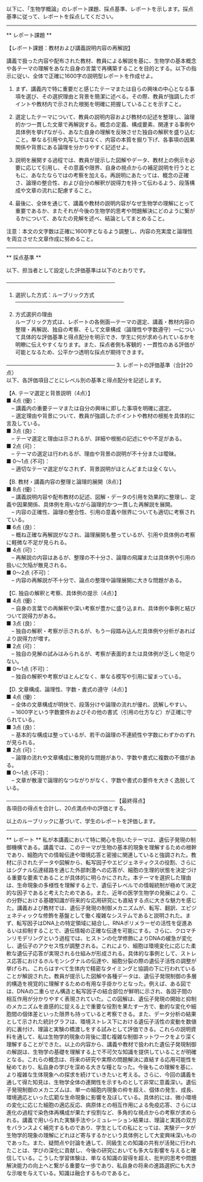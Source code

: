 以下に、「生物学概論」のレポート課題、採点基準、レポートを示します。採点基準に従って、レポートを採点してください。

---------------------------------------
** レポート課題 **

【レポート課題：教材および講義説明内容の再解説】

講義で扱った内容や配布された教材、教員による解説を基に、生物学の基本概念や各テーマの理解をあなた自身の言葉で再構築することを目的とする。以下の指示に従い、全体で正確に1600字の説明型レポートを作成せよ。

1. まず、講義内で特に重要だと感じたテーマまたは自らの興味の中心となる事項を選び、その選択理由と背景を簡潔に述べる。その際、教員が強調したポイントや教材内で示された根拠を明確に把握していることを示すこと。

2. 選定したテーマについて、教員の説明内容および教材の記述を整理し、論理的かつ一貫した文章で再解説する。概念の定義、構成要素、関連する事例や具体例を挙げながら、あなた自身の理解を反映させた独自の解釈を盛り込むこと。単なる引用や丸写しではなく、内容の本質を掘り下げ、各事項の因果関係や背景にある論理を分かりやすく記述せよ。

3. 説明を展開する過程では、教員が提示した図解やデータ、教材上の例示を必要に応じて引用し、その意義や限界、自身の視点からの補足説明を行うとともに、あなたならではの考察を加える。再説明にあたっては、概念の正確さ、論理の整合性、および自分の解釈が説得力を持って伝わるよう、段落構成や文章の流れに配慮すること。

4. 最後に、全体を通じて、講義や教材の説明内容がなぜ生物学の理解にとって重要であるか、またそれが今後の生物学的思考や問題解決にどのように繋がるかについて、あなたの見解を述べ、結論としてまとめること。

注意：本文の文字数は正確に1600字となるよう調整し、内容の充実度と論理性を両立させた文章作成に努めること。

---------------------------------------
** 採点基準 **

以下、担当者として設定した評価基準は以下のとおりです。

─────────────────────────────
1. 選択した方式：ルーブリック方式
─────────────────────────────

2. 方式選択の理由  
ルーブリック方式は、レポートの各側面―テーマの選定、講義・教材内容の整理・再解説、独自の考察、そして文章構成（論理性や字数遵守）―について具体的な評価基準と得点配分を明示でき、学生に何が求められているかを明瞭に伝えやすくなります。また、採点者側も客観的・一貫性のある評価が可能となるため、公平かつ透明な採点が期待できます。

─────────────────────────────
3. レポートの評価基準（合計20点）  
以下、各評価項目ごとにレベル別の基準と得点配分を記述します。

【A. テーマ選定と背景説明（4点）】  
■ 4点 (優)：  
 – 講義内の重要テーマまたは自分の興味に即した事項を明確に選定。  
 – 選定理由や背景について、教員が強調したポイントや教材の根拠を具体的に言及している。  
■ 3点 (良)：  
 – テーマ選定と理由は示されるが、詳細や根拠の記述にやや不足がある。  
■ 2点 (可)：  
 – テーマの選定は行われるが、理由や背景の説明が不十分または曖昧。  
■ 0～1点 (不可)：  
 – 適切なテーマ選定がなされず、背景説明がほとんどまたは全くない。

【B. 教材・講義内容の整理と論理的展開（8点）】  
■ 8点 (優)：  
 – 講義説明内容や配布教材の記述、図解・データの引用を効果的に整理し、定義や因果関係、具体例を用いながら論理的かつ一貫した再解説を展開。  
 – 内容の正確性、論理の整合性、引用の意義や限界についても適切に考察されている。  
■ 6点 (良)：  
 – 概ね正確な再解説がなされ、論理展開も整っているが、引用や具体例の考察に軽微な不足が見られる。  
■ 4点 (可)：  
 – 再解説の内容はあるが、整理の不十分さ、論理の飛躍または具体例や引用の扱いに欠陥が散見される。  
■ 0～2点 (不可)：  
 – 内容の再解説が不十分で、論点の整理や論理展開に大きな問題がある。

【C. 独自の解釈と考察、具体例の提示（4点）】  
■ 4点 (優)：  
 – 自身の言葉での再解釈や深い考察が豊かに盛り込まれ、具体例や事例と結びついて説得力がある。  
■ 3点 (良)：  
 – 独自の解釈・考察が示されるが、もう一段踏み込んだ具体例や分析があればより説得力が増す。  
■ 2点 (可)：  
 – 独自の見解の試みはみられるが、考察が表面的または具体例が乏しく物足りない。  
■ 0～1点 (不可)：  
 – 独自の解釈や考察がほとんどなく、単なる模写や引用に留まっている。

【D. 文章構成、論理性、字数・書式の遵守（4点）】  
■ 4点 (優)：  
 – 全体の文章構成が明快で、段落分けや論理の流れが優れ、読解しやすい。  
 – 1600字という字数要件およびその他の書式（引用の仕方など）が正確に守られている。  
■ 3点 (良)：  
 – 基本的な構成は整っているが、若干の論理の不連続性や字数にわずかのずれが見られる。  
■ 2点 (可)：  
 – 論理の流れや文章構成に散発的な問題があり、字数や書式に複数の不備がある。  
■ 0～1点 (不可)：  
 – 文章が散漫で論理的なつながりがなく、字数や書式の要件を大きく逸脱している。

─────────────────────────────
【最終得点】  
各項目の得点を合計し、20点満点中の評価とする。

以上のルーブリックに基づいて、学生のレポートを評価します。

---------------------------------------
** レポート **
私が本講義において特に関心を抱いたテーマは、遺伝子発現の制御機構である。講義では、このテーマが生物の基本的現象を理解するための根幹であり、細胞内での情報伝達や環境応答と密接に関連していると強調された。教材に示されたデータや図解から、転写因子やエピジェネティクスの役割、さらにはシグナル伝達経路を通じた外部刺激への応答が、細胞の生理的状態を決定づける重要な要素であることが具体的に明らかにされた。本テーマを選択した理由は、生命現象の多様性を理解する上で、遺伝子レベルでの情報統制が極めて決定的な因子であると考えたためである。また、近年の医学生物学の発展により、この分野における基礎知識が将来的な応用研究にも直結する点に大きな魅力を感じた。講義および教材では、遺伝子発現の制御メカニズムが、転写、翻訳、エピジェネティックな修飾を基盤として働く複雑なシステムであると説明された。まず、転写因子はDNA上の特定領域に結合し、RNAポリメラーゼの活性を促進あるいは抑制することで、遺伝情報の正確な伝達を可能にする。さらに、クロマチンリモデリングという過程では、ヒストンの化学修飾によりDNAの緩急が変化し、遺伝子のアクセス性が調整される。これにより、細胞は環境変化に応じた柔軟な遺伝子応答が実現される仕組みが形成される。具体的な事例として、ストレス応答におけるホルモンシグナルの伝達や、細胞分裂の際の遺伝子活性の調整が挙げられ、これらはすべて生体内で精密なタイミングと協調の下に行われていることが解説された。教員が提示した図解や各種データは、遺伝子発現制御の多層的構造を視覚的に理解するための有用な手掛かりとなった。例えば、ある図では、DNAの二重らせん構造と転写因子の結合部位が鮮明に示され、各因子間の相互作用が分かりやすく表現されていた。この図解は、遺伝子発現の開始と抑制のメカニズムを直感的に捉える上で重要な役割を果たす一方で、動的な変化や細胞間の個体差といった限界も持っていると考察できる。また、データ分析の結果として示された統計グラフは、環境ストレス下における遺伝子活性の変動を数値的に裏付け、理論と実験の橋渡しをする試みとして評価できる。これらの説明資料を通して、私は生物学的現象の背後に潜む複雑な制御ネットワークをより深く理解することができた。以上の内容から、講義や教材で扱われた遺伝子発現制御の解説は、生物学の基礎を理解する上で不可欠な知識を提供していることが明確となる。これらの概念は、将来の研究や実際の問題解決に直結する応用可能性を秘めており、私自身の学びを深める大きな糧となった。今後もこの理解を基に、より複雑な生体現象への探求を続けていきたいと考える。さらに、今回の講義を通して得た知見は、生物学全体の連関性を示すものとして非常に意義深い。遺伝子発現制御のメカニズムは、単一の細胞内現象の枠を超え、個体の発生、成長、環境適応といった広範な生命現象に影響を及ぼしている。具体的には、微小環境の変化に応じた細胞の適応反応、病原体との相互作用による免疫応答、さらには進化の過程で染色体再構成が果たす役割など、多角的な視点からの考察が求められる。講義で用いられた実験手法やシミュレーション結果は、理論と実践の双方をバランスよく補完するものであり、学生としての私にとっては、実験データが生物学的現象の理解にどれほど寄与するかという具体例として大変興味深いものであった。また、疑問点や討論を通して、同級生との知識の共有が活発に行われたことは、学びの深化に貢献し、今後の研究においても多大な影響を与えると確信している。こうした学習体験は、単なる知識の習得を超え、批判的思考や問題解決能力の向上へと繋がる重要な一歩であり、私自身の将来の進路選択にも大きな示唆を与えている。知識は融合するものであると。

